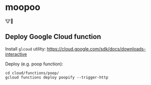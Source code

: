 # moopoo
🐮💩

## Deploy Google Cloud function

Install `glcoud` utility: https://cloud.google.com/sdk/docs/downloads-interactive

Deploy (e.g. poop function):

```
cd cloud/functions/poop/
gcloud functions deploy poopify --trigger-http
```
